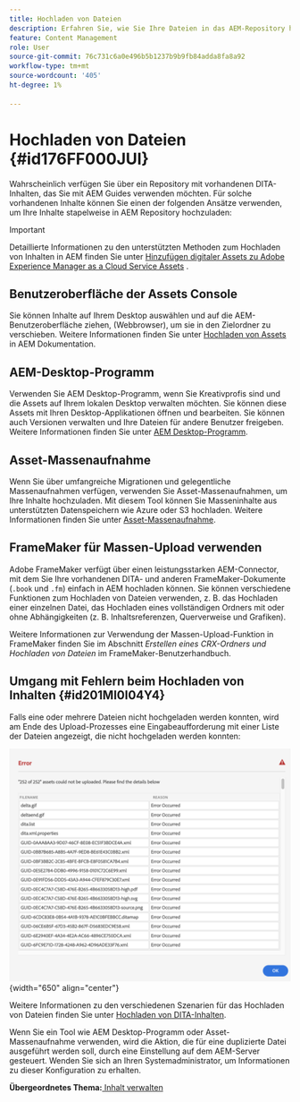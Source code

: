 ```yaml
---
title: Hochladen von Dateien
description: Erfahren Sie, wie Sie Ihre Dateien in das AEM-Repository hochladen und Fehler beheben können. Erfahren Sie mehr über die Benutzeroberfläche der Asset-Konsole, AEM Desktop-Programm, die Erfassung von Asset-Massen und die Verwendung von FrameMaker für Massen-Uploads.
feature: Content Management
role: User
source-git-commit: 76c731c6a0e496b5b1237b9b9fb84adda8fa8a92
workflow-type: tm+mt
source-wordcount: '405'
ht-degree: 1%

---
```


# Hochladen von Dateien {#id176FF000JUI}

Wahrscheinlich verfügen Sie über ein Repository mit vorhandenen DITA-Inhalten, das Sie mit AEM Guides verwenden möchten. Für solche vorhandenen Inhalte können Sie einen der folgenden Ansätze verwenden, um Ihre Inhalte stapelweise in AEM Repository hochzuladen:

>[!IMPORTANT]
>
> Detaillierte Informationen zu den unterstützten Methoden zum Hochladen von Inhalten in AEM finden Sie unter [Hinzufügen digitaler Assets zu Adobe Experience Manager as a Cloud Service Assets](https://experienceleague.adobe.com/docs/experience-manager-cloud-service/assets/manage/add-assets.html) .

## Benutzeroberfläche der Assets Console

Sie können Inhalte auf Ihrem Desktop auswählen und auf die AEM-Benutzeroberfläche ziehen, \(Webbrowser\), um sie in den Zielordner zu verschieben. Weitere Informationen finden Sie unter [Hochladen von Assets](https://experienceleague.adobe.com/docs/experience-manager-cloud-service/assets/manage/add-assets.html#upload-assets) in AEM Dokumentation.

## AEM-Desktop-Programm

Verwenden Sie AEM Desktop-Programm, wenn Sie Kreativprofis sind und die Assets auf Ihrem lokalen Desktop verwalten möchten. Sie können diese Assets mit Ihren Desktop-Applikationen öffnen und bearbeiten. Sie können auch Versionen verwalten und Ihre Dateien für andere Benutzer freigeben. Weitere Informationen finden Sie unter [AEM Desktop-Programm](https://experienceleague.adobe.com/docs/experience-manager-desktop-app/using/using.html?lang=de).

## Asset-Massenaufnahme

Wenn Sie über umfangreiche Migrationen und gelegentliche Massenaufnahmen verfügen, verwenden Sie Asset-Massenaufnahmen, um Ihre Inhalte hochzuladen. Mit diesem Tool können Sie Masseninhalte aus unterstützten Datenspeichern wie Azure oder S3 hochladen. Weitere Informationen finden Sie unter [Asset-Massenaufnahme](https://experienceleague.adobe.com/docs/experience-manager-cloud-service/assets/manage/add-assets.html?lang=en#asset-bulk-ingestor).

## FrameMaker für Massen-Upload verwenden

Adobe FrameMaker verfügt über einen leistungsstarken AEM-Connector, mit dem Sie Ihre vorhandenen DITA- und anderen FrameMaker-Dokumente \(`.book` und `.fm`\) einfach in AEM hochladen können. Sie können verschiedene Funktionen zum Hochladen von Dateien verwenden, z. B. das Hochladen einer einzelnen Datei, das Hochladen eines vollständigen Ordners mit oder ohne Abhängigkeiten \(z. B. Inhaltsreferenzen, Querverweise und Grafiken\).

Weitere Informationen zur Verwendung der Massen-Upload-Funktion in FrameMaker finden Sie im Abschnitt *Erstellen eines CRX-Ordners und Hochladen von Dateien* im FrameMaker-Benutzerhandbuch.

## Umgang mit Fehlern beim Hochladen von Inhalten {#id201MI0I04Y4}

Falls eine oder mehrere Dateien nicht hochgeladen werden konnten, wird am Ende des Upload-Prozesses eine Eingabeaufforderung mit einer Liste der Dateien angezeigt, die nicht hochgeladen werden konnten:

![](images/uuid-files-failed-to-upload_cs.png){width="650" align="center"}

Weitere Informationen zu den verschiedenen Szenarien für das Hochladen von Dateien finden Sie unter [Hochladen von DITA-Inhalten](authoring-file-management.md#).

Wenn Sie ein Tool wie AEM Desktop-Programm oder Asset-Massenaufnahme verwenden, wird die Aktion, die für eine duplizierte Datei ausgeführt werden soll, durch eine Einstellung auf dem AEM-Server gesteuert. Wenden Sie sich an Ihren Systemadministrator, um Informationen zu dieser Konfiguration zu erhalten.

**Übergeordnetes Thema:**[ Inhalt verwalten](authoring.md)
